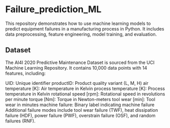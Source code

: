 # Failure_prediction_ML
This repository demonstrates how to use machine learning models to predict equipment failures in a manufacturing process in Python. It includes data preprocessing, feature engineering, model training, and evaluation.

## Dataset
The AI4I 2020 Predictive Maintenance Dataset is sourced from the UCI Machine Learning Repository. It contains 10,000 data points with 14 features, including:

UID: Unique identifier
productID: Product quality variant (L, M, H)
air temperature [K]: Air temperature in Kelvin
process temperature [K]: Process temperature in Kelvin
rotational speed [rpm]: Rotational speed in revolutions per minute
torque [Nm]: Torque in Newton-meters
tool wear [min]: Tool wear in minutes
machine failure: Binary label indicating machine failure
Additional failure modes include tool wear failure (TWF), heat dissipation failure (HDF), power failure (PWF), overstrain failure (OSF), and random failures (RNF).

